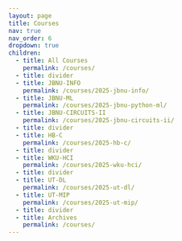 ```yaml
---
layout: page
title: Courses
nav: true
nav_order: 6
dropdown: true
children:
  - title: All Courses
    permalink: /courses/
  - title: divider
  - title: JBNU-INFO
    permalink: /courses/2025-jbnu-info/
  - title: JBNU-ML
    permalink: /courses/2025-jbnu-python-ml/
  - title: JBNU-CIRCUITS-II
    permalink: /courses/2025-jbnu-circuits-ii/
  - title: divider
  - title: HB-C
    permalink: /courses/2025-hb-c/
  - title: divider
  - title: WKU-HCI
    permalink: /courses/2025-wku-hci/
  - title: divider
  - title: UT-DL
    permalink: /courses/2025-ut-dl/
  - title: UT-MIP
    permalink: /courses/2025-ut-mip/
  - title: divider
  - title: Archives
    permalink: /courses/
---
```

